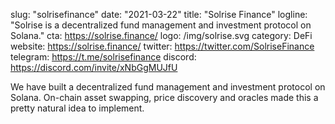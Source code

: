 slug: "solrisefinance"
date: "2021-03-22"
title: "Solrise Finance"
logline: "Solrise is a decentralized fund management and investment protocol on Solana."
cta: https://solrise.finance/
logo: /img/solrise.svg
category: DeFi
website: https://solrise.finance/
twitter: https://twitter.com/SolriseFinance
telegram: https://t.me/solrisefinance
discord: https://discord.com/invite/xNbGgMUJfU

We have built a decentralized fund management and investment protocol on Solana. On-chain asset swapping, price discovery and oracles made this a pretty natural idea to implement.
